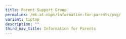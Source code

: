 ```yaml
---
title: Parent Support Group
permalink: /mk-at-nbps/information-for-parents/psg/
variant: tiptap
description: ""
third_nav_title: Information for Parents
---
```

